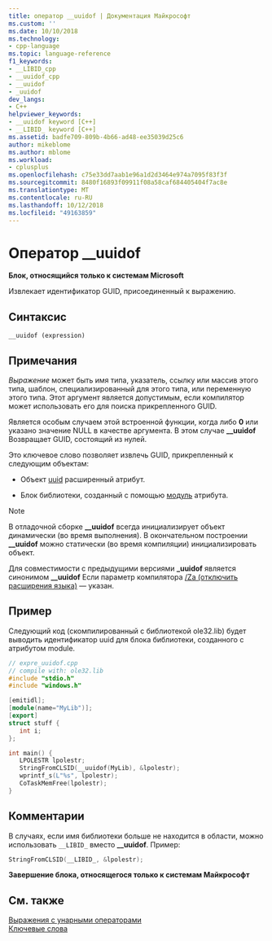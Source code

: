 ```yaml
---
title: оператор __uuidof | Документация Майкрософт
ms.custom: ''
ms.date: 10/10/2018
ms.technology:
- cpp-language
ms.topic: language-reference
f1_keywords:
- __LIBID_cpp
- __uuidof_cpp
- __uuidof
- _uuidof
dev_langs:
- C++
helpviewer_keywords:
- __uuidof keyword [C++]
- __LIBID_ keyword [C++]
ms.assetid: badfe709-809b-4b66-ad48-ee35039d25c6
author: mikeblome
ms.author: mblome
ms.workload:
- cplusplus
ms.openlocfilehash: c75e33dd7aab1e96a1d2d3464e974a7095f83f3f
ms.sourcegitcommit: 8480f16893f09911f08a58caf684405404f7ac8e
ms.translationtype: MT
ms.contentlocale: ru-RU
ms.lasthandoff: 10/12/2018
ms.locfileid: "49163859"
---
```

# <a name="uuidof-operator"></a>Оператор __uuidof

**Блок, относящийся только к системам Microsoft**

Извлекает идентификатор GUID, присоединенный к выражению.

## <a name="syntax"></a>Синтаксис

```
__uuidof (expression)
```

## <a name="remarks"></a>Примечания

*Выражение* может быть имя типа, указатель, ссылку или массив этого типа, шаблон, специализированный для этого типа, или переменную этого типа. Этот аргумент является допустимым, если компилятор может использовать его для поиска прикрепленного GUID.

Является особым случаем этой встроенной функции, когда либо **0** или указано значение NULL в качестве аргумента. В этом случае **__uuidof** Возвращает GUID, состоящий из нулей.

Это ключевое слово позволяет извлечь GUID, прикрепленный к следующим объектам:

- Объект [uuid](../cpp/uuid-cpp.md) расширенный атрибут.

- Блок библиотеки, созданный с помощью [модуль](../windows/module-cpp.md) атрибута.

> [!NOTE]
> В отладочной сборке **__uuidof** всегда инициализирует объект динамически (во время выполнения). В окончательном построении **__uuidof** можно статически (во время компиляции) инициализировать объект.

Для совместимости с предыдущими версиями **_uuidof** является синонимом **__uuidof** Если параметр компилятора [/Za \(отключить расширения языка)](../build/reference/za-ze-disable-language-extensions.md) — указан.

## <a name="example"></a>Пример

Следующий код (скомпилированный с библиотекой ole32.lib) будет выводить идентификатор uuid для блока библиотеки, созданного с атрибутом module.

```cpp
// expre_uuidof.cpp
// compile with: ole32.lib
#include "stdio.h"
#include "windows.h"

[emitidl];
[module(name="MyLib")];
[export]
struct stuff {
   int i;
};

int main() {
   LPOLESTR lpolestr;
   StringFromCLSID(__uuidof(MyLib), &lpolestr);
   wprintf_s(L"%s", lpolestr);
   CoTaskMemFree(lpolestr);
}
```

## <a name="comments"></a>Комментарии

В случаях, если имя библиотеки больше не находится в области, можно использовать `__LIBID_` вместо **__uuidof**. Пример:

```cpp
StringFromCLSID(__LIBID_, &lpolestr);
```

**Завершение блока, относящегося только к системам Майкрософт**

## <a name="see-also"></a>См. также

[Выражения с унарными операторами](../cpp/expressions-with-unary-operators.md)<br/>
[Ключевые слова](../cpp/keywords-cpp.md)